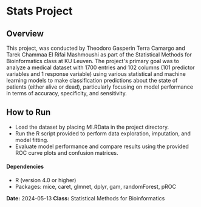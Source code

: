 # Stats Project

## Overview
This project, was conducted by Theodoro Gasperin Terra Camargo and Tarek Chammaa El Rifai Mashmoushi as part of the Statistical Methods for Bioinformatics class at KU Leuven. The project's primary goal was to analyze a medical dataset with 1700 entries and 102 columns (101 predictor variables and 1 response variable) using various statistical and machine learning models to make classification predictions about the state of patients (either alive or dead), particularly focusing on model performance in terms of accuracy, specificity, and sensitivity.

## How to Run
* Load the dataset by placing MI.RData in the project directory.
* Run the R script provided to perform data exploration, imputation, and model fitting.
* Evaluate model performance and compare results using the provided ROC curve plots and confusion matrices.
#### Dependencies
* R (version 4.0 or higher)
* Packages: mice, caret, glmnet, dplyr, gam, randomForest, pROC

__Date:__ 2024-05-13
__Class:__ Statistical Methods for Bioinformatics

